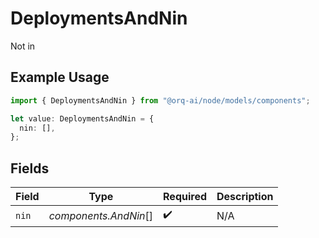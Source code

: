 # DeploymentsAndNin

Not in

## Example Usage

```typescript
import { DeploymentsAndNin } from "@orq-ai/node/models/components";

let value: DeploymentsAndNin = {
  nin: [],
};
```

## Fields

| Field                 | Type                  | Required              | Description           |
| --------------------- | --------------------- | --------------------- | --------------------- |
| `nin`                 | *components.AndNin*[] | :heavy_check_mark:    | N/A                   |